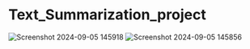 # Text_Summarization_project

![Screenshot 2024-09-05 145918](https://github.com/user-attachments/assets/b3826237-572e-4773-9fff-52d8a1e17dfa)
![Screenshot 2024-09-05 145856](https://github.com/user-attachments/assets/76a35fbd-25c4-411f-a2d9-8929fa076df5)
